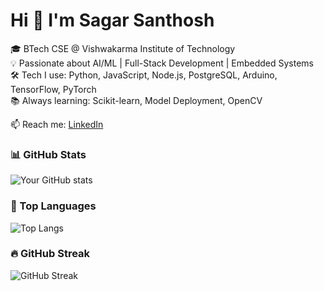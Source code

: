 # Hi 👋 I'm Sagar Santhosh

🎓 BTech CSE @ Vishwakarma Institute of Technology  
💡 Passionate about AI/ML | Full-Stack Development | Embedded Systems  
🛠️ Tech I use: Python, JavaScript, Node.js, PostgreSQL, Arduino, TensorFlow, PyTorch  
📚 Always learning: Scikit-learn, Model Deployment, OpenCV

📫 Reach me: [LinkedIn](www.linkedin.com/in/sagar-santhosh-446aa931a) 

### 📊 GitHub Stats
![Your GitHub stats](https://github-readme-stats.vercel.app/api?username=TLEtoAC&show_icons=true&theme=tokyonight)

### 🧠 Top Languages
![Top Langs](https://github-readme-stats.vercel.app/api/top-langs/?username=TLEtoAC&layout=compact&theme=tokyonight)

### 🔥 GitHub Streak
![GitHub Streak](https://github-readme-streak-stats.herokuapp.com?user=TLEtoAC&theme=tokyonight)
